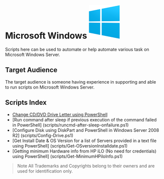 # Microsoft Windows <img src="images/windowslogo.png" width="100">

Scripts here can be used to automate or help automate various task on Microsoft Windows Server.

## Target Audience

The target audience is someone having experience in supporting and able to run scripts on Microsoft Windows Server.

## Scripts Index

* [Change CD/DVD Drive Letter using PowerShell](scripts/change-CDDriveLetter.ps1)
* [Run command after sleep if previous execution of the command failed in PowerShell] (scripts/runcmd-after-sleep-onfailure.ps1)
* [Configure Disk using DiskPart and PowerShell in Windows Server 2008 R2] (scripts/Config-Drive.ps1)
* [Get Install Date & OS Version for a list of Servers provided in a text file using PowerShell] (scripts/Get-OSversionInstalldate.ps1)
* [Getting minimum Hardware info from HP iLO (No need for credentials) using PowerShell] (scripts/Get-MinimumHPiloInfo.ps1)

> Note All Trademarks and Copyrights belong to their owners and are used for identification only.
